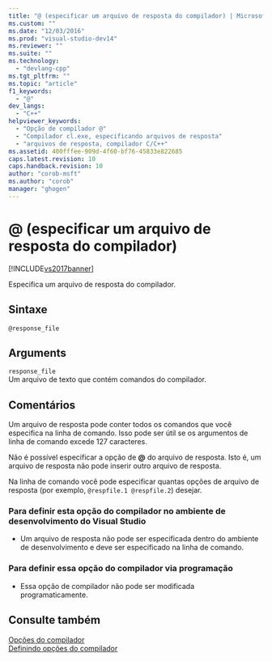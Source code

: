 ```yaml
---
title: "@ (especificar um arquivo de resposta do compilador) | Microsoft Docs"
ms.custom: ""
ms.date: "12/03/2016"
ms.prod: "visual-studio-dev14"
ms.reviewer: ""
ms.suite: ""
ms.technology: 
  - "devlang-cpp"
ms.tgt_pltfrm: ""
ms.topic: "article"
f1_keywords: 
  - "@"
dev_langs: 
  - "C++"
helpviewer_keywords: 
  - "Opção de compilador @"
  - "Compilador cl.exe, especificando arquivos de resposta"
  - "arquivos de resposta, compilador C/C++"
ms.assetid: 400fffee-909d-4f60-bf76-45833e822685
caps.latest.revision: 10
caps.handback.revision: 10
author: "corob-msft"
ms.author: "corob"
manager: "ghogen"
---
```

# @ (especificar um arquivo de resposta do compilador)
[!INCLUDE[vs2017banner](../../assembler/inline/includes/vs2017banner.md)]

Especifica um arquivo de resposta do compilador.  
  
## Sintaxe  
  
```  
@response_file  
```  
  
## Arguments  
 `response_file`  
 Um arquivo de texto que contém comandos do compilador.  
  
## Comentários  
 Um arquivo de resposta pode conter todos os comandos que você especifica na linha de comando.  Isso pode ser útil se os argumentos de linha de comando excede 127 caracteres.  
  
 Não é possível especificar a opção de **@** do arquivo de resposta.  Isto é, um arquivo de resposta não pode inserir outro arquivo de resposta.  
  
 Na linha de comando você pode especificar quantas opções de arquivo de resposta \(por exemplo, `@respfile.1 @respfile.2`\) desejar.  
  
### Para definir esta opção do compilador no ambiente de desenvolvimento do Visual Studio  
  
-   Um arquivo de resposta não pode ser especificada dentro do ambiente de desenvolvimento e deve ser especificado na linha de comando.  
  
### Para definir essa opção do compilador via programação  
  
-   Essa opção de compilador não pode ser modificada programaticamente.  
  
## Consulte também  
 [Opções do compilador](../../build/reference/compiler-options.md)   
 [Definindo opções do compilador](../Topic/Setting%20Compiler%20Options.md)